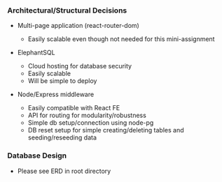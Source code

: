 ### Architectural/Structural Decisions

* Multi-page application (react-router-dom)
  - Easily scalable even though not needed for this mini-assignment

* ElephantSQL
  - Cloud hosting for database security
  - Easily scalable
  - Will be simple to deploy

* Node/Express middleware
  - Easily compatible with React FE
  - API for routing for modularity/robustness
  - Simple db setup/connection using node-pg
  - DB reset setup for simple creating/deleting tables and seeding/reseeding data


### Database Design

* Please see ERD in root directory